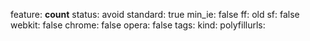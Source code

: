 feature: __count__
status: avoid
standard: true
min_ie: false
ff: old
sf: false
webkit: false
chrome: false
opera: false
tags:
kind:
polyfillurls:

